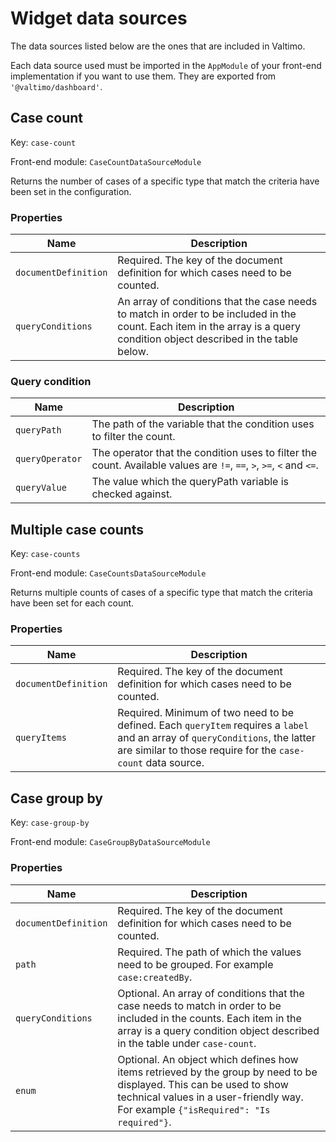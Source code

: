 # Widget data sources

The data sources listed below are the ones that are included in Valtimo.&#x20;

Each data source used must be imported in the `AppModule` of your front-end implementation if you want to use them. They are exported from `'@valtimo/dashboard'`.

## Case count

Key: `case-count`

Front-end module: `CaseCountDataSourceModule`

Returns the number of cases of a specific type that match the criteria have been set in the configuration.

### Properties

| Name                 | Description                                                                                                                                                                |
| -------------------- | -------------------------------------------------------------------------------------------------------------------------------------------------------------------------- |
| `documentDefinition` | Required. The key of the document definition for which cases need to be counted.                                                                                           |
| `queryConditions`    | An array of conditions that the case needs to match in order to be included in the count. Each item in the array is a query condition object described in the table below. |

### Query condition

| Name            | Description                                                                                                         |
| --------------- | ------------------------------------------------------------------------------------------------------------------- |
| `queryPath`     | The path of the variable that the condition uses to filter the count.                                               |
| `queryOperator` | The operator that the condition uses to filter the count. Available values are `!=`, `==`, `>`, `>=`, `<` and `<=`. |
| `queryValue`    | The value which the queryPath variable is checked against.                                                          |

## Multiple case counts <a href="#multiple-case-counts" id="multiple-case-counts"></a>

Key: `case-counts`

Front-end module: `CaseCountsDataSourceModule`

Returns multiple counts of cases of a specific type that match the criteria have been set for each count.

### **Properties**

| Name                 | Description                                                                                                                                                                                   |
| -------------------- | --------------------------------------------------------------------------------------------------------------------------------------------------------------------------------------------- |
| `documentDefinition` | Required. The key of the document definition for which cases need to be counted.                                                                                                              |
| `queryItems`         | Required. Minimum of two need to be defined. Each `queryItem` requires a `label` and an array of `queryConditions`, the latter are similar to those require for the `case-count` data source. |

## Case group by <a href="#case-group-by" id="case-group-by"></a>

Key: `case-group-by`

Front-end module: `CaseGroupByDataSourceModule`

### Properties

| Name                 | Description                                                                                                                                                                                                |
| -------------------- | ---------------------------------------------------------------------------------------------------------------------------------------------------------------------------------------------------------- |
| `documentDefinition` | Required. The key of the document definition for which cases need to be counted.                                                                                                                           |
| `path`               | Required. The path of which the values need to be grouped. For example `case:createdBy`.                                                                                                                   |
| `queryConditions`    | Optional. An array of conditions that the case needs to match in order to be included in the counts. Each item in the array is a query condition object described in the table under `case-count`.         |
| `enum`               | Optional. An object which defines how items retrieved by the group by need to be displayed. This can be used to show technical values in a user-friendly way. For example `{"isRequired": "Is required"}`. |
